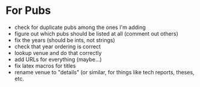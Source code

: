 For Pubs
========

* check for duplicate pubs among the ones I'm adding
* figure out which pubs should be listed at all (comment out others)
* fix the years (should be ints, not strings)
* check that year ordering is correct
* lookup venue and do that correctly
* add URLs for everything (maybe...)
* fix latex macros for titles
* rename venue to "details" (or similar, for things like tech reports, theses,
  etc.
